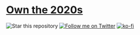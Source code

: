 # [Own the 2020s](https://own2020s.com)
![Star this repository](https://img.shields.io/github/stars/recurshawn/Own-the-2020s?style=social)
[![Follow me on Twitter](https://img.shields.io/twitter/follow/incept_shawn?style=social)](https://twitter.com/incept_shawn)
[![ko-fi](https://www.ko-fi.com/img/githubbutton_sm.svg)](https://ko-fi.com/recurshawn)

